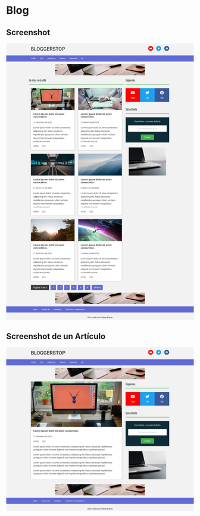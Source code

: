 # Blog

## Screenshot

![Blog](img/escritorio.png "Blog")

## Screenshot de un Artículo

![Blog](img/escritorio2.png "Blog")
